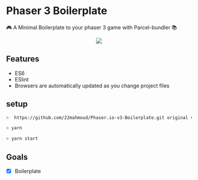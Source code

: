 # Phaser 3 Boilerplate

🎮 A Minimal Boilerplate to your phaser 3 game with Parcel-bundler 📚

<div style="text-align:center"><img src ="https://i.imgur.com/b9aFxtD.jpg" /></div>

## Features

* ES6
* ESlint
* Browsers are automatically updated as you change project files

## setup

```bash
>  https://github.com/22mahmoud/Phaser.io-v3-Boilerplate.git original version can be viewed here did slight edits

> yarn

> yarn start
```

## Goals

* [x] Boilerplate

